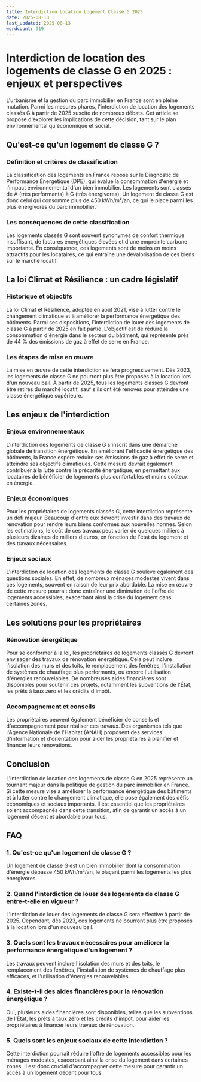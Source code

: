 ```yaml
---
title: Interdiction Location Logement Classe G 2025
date: 2025-08-13
last_updated: 2025-08-13
wordcount: 919
---
```


# Interdiction de location des logements de classe G en 2025 : enjeux et perspectives

L'urbanisme et la gestion du parc immobilier en France sont en pleine mutation. Parmi les mesures phares, l'interdiction de location des logements classés G à partir de 2025 suscite de nombreux débats. Cet article se propose d'explorer les implications de cette décision, tant sur le plan environnemental qu'économique et social.

## Qu'est-ce qu'un logement de classe G ?

### Définition et critères de classification

La classification des logements en France repose sur le Diagnostic de Performance Énergétique (DPE), qui évalue la consommation d'énergie et l'impact environnemental d'un bien immobilier. Les logements sont classés de A (très performants) à G (très énergivores). Un logement de classe G est donc celui qui consomme plus de 450 kWh/m²/an, ce qui le place parmi les plus énergivores du parc immobilier.

### Les conséquences de cette classification

Les logements classés G sont souvent synonymes de confort thermique insuffisant, de factures énergétiques élevées et d'une empreinte carbone importante. En conséquence, ces logements sont de moins en moins attractifs pour les locataires, ce qui entraîne une dévalorisation de ces biens sur le marché locatif.

## La loi Climat et Résilience : un cadre législatif

### Historique et objectifs

La loi Climat et Résilience, adoptée en août 2021, vise à lutter contre le changement climatique et à améliorer la performance énergétique des bâtiments. Parmi ses dispositions, l'interdiction de louer des logements de classe G à partir de 2025 en fait partie. L'objectif est de réduire la consommation d'énergie dans le secteur du bâtiment, qui représente près de 44 % des émissions de gaz à effet de serre en France.

### Les étapes de mise en œuvre

La mise en œuvre de cette interdiction se fera progressivement. Dès 2023, les logements de classe G ne pourront plus être proposés à la location lors d'un nouveau bail. À partir de 2025, tous les logements classés G devront être retirés du marché locatif, sauf s'ils ont été rénovés pour atteindre une classe énergétique supérieure.

## Les enjeux de l'interdiction

### Enjeux environnementaux

L'interdiction des logements de classe G s'inscrit dans une démarche globale de transition énergétique. En améliorant l'efficacité énergétique des bâtiments, la France espère réduire ses émissions de gaz à effet de serre et atteindre ses objectifs climatiques. Cette mesure devrait également contribuer à la lutte contre la précarité énergétique, en permettant aux locataires de bénéficier de logements plus confortables et moins coûteux en énergie.

### Enjeux économiques

Pour les propriétaires de logements classés G, cette interdiction représente un défi majeur. Beaucoup d'entre eux devront investir dans des travaux de rénovation pour rendre leurs biens conformes aux nouvelles normes. Selon les estimations, le coût de ces travaux peut varier de quelques milliers à plusieurs dizaines de milliers d'euros, en fonction de l'état du logement et des travaux nécessaires.

### Enjeux sociaux

L'interdiction de location des logements de classe G soulève également des questions sociales. En effet, de nombreux ménages modestes vivent dans ces logements, souvent en raison de leur prix abordable. La mise en œuvre de cette mesure pourrait donc entraîner une diminution de l'offre de logements accessibles, exacerbant ainsi la crise du logement dans certaines zones.

## Les solutions pour les propriétaires

### Rénovation énergétique

Pour se conformer à la loi, les propriétaires de logements classés G devront envisager des travaux de rénovation énergétique. Cela peut inclure l'isolation des murs et des toits, le remplacement des fenêtres, l'installation de systèmes de chauffage plus performants, ou encore l'utilisation d'énergies renouvelables. De nombreuses aides financières sont disponibles pour soutenir ces projets, notamment les subventions de l'État, les prêts à taux zéro et les crédits d'impôt.

### Accompagnement et conseils

Les propriétaires peuvent également bénéficier de conseils et d'accompagnement pour réaliser ces travaux. Des organismes tels que l'Agence Nationale de l'Habitat (ANAH) proposent des services d'information et d'orientation pour aider les propriétaires à planifier et financer leurs rénovations.

## Conclusion

L'interdiction de location des logements de classe G en 2025 représente un tournant majeur dans la politique de gestion du parc immobilier en France. Si cette mesure vise à améliorer la performance énergétique des bâtiments et à lutter contre le changement climatique, elle pose également des défis économiques et sociaux importants. Il est essentiel que les propriétaires soient accompagnés dans cette transition, afin de garantir un accès à un logement décent et abordable pour tous.

## FAQ

### 1. Qu'est-ce qu'un logement de classe G ?

Un logement de classe G est un bien immobilier dont la consommation d'énergie dépasse 450 kWh/m²/an, le plaçant parmi les logements les plus énergivores.

### 2. Quand l'interdiction de louer des logements de classe G entre-t-elle en vigueur ?

L'interdiction de louer des logements de classe G sera effective à partir de 2025. Cependant, dès 2023, ces logements ne pourront plus être proposés à la location lors d'un nouveau bail.

### 3. Quels sont les travaux nécessaires pour améliorer la performance énergétique d'un logement ?

Les travaux peuvent inclure l'isolation des murs et des toits, le remplacement des fenêtres, l'installation de systèmes de chauffage plus efficaces, et l'utilisation d'énergies renouvelables.

### 4. Existe-t-il des aides financières pour la rénovation énergétique ?

Oui, plusieurs aides financières sont disponibles, telles que les subventions de l'État, les prêts à taux zéro et les crédits d'impôt, pour aider les propriétaires à financer leurs travaux de rénovation.

### 5. Quels sont les enjeux sociaux de cette interdiction ?

Cette interdiction pourrait réduire l'offre de logements accessibles pour les ménages modestes, exacerbant ainsi la crise du logement dans certaines zones. Il est donc crucial d'accompagner cette mesure pour garantir un accès à un logement décent pour tous.
